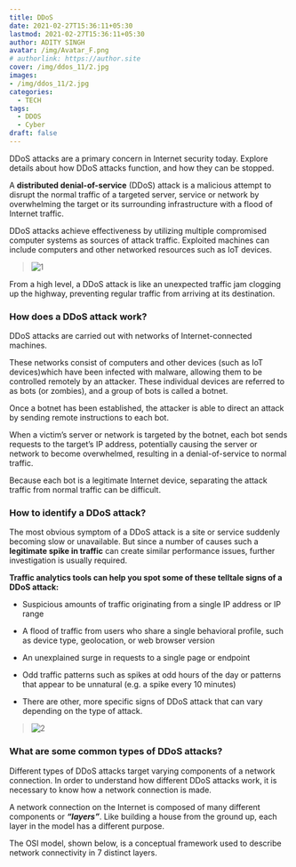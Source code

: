 ```yaml
---
title: DDoS
date: 2021-02-27T15:36:11+05:30
lastmod: 2021-02-27T15:36:11+05:30
author: ADITY SINGH
avatar: /img/Avatar_F.png
# authorlink: https://author.site
cover: /img/ddos_11/2.jpg
images: 
- /img/ddos_11/2.jpg
categories:
  - TECH
tags:
  - DDOS
  - Cyber
draft: false
---
```


DDoS attacks are a primary concern in Internet security today. Explore
details about how DDoS attacks function, and how they can be stopped.

A **distributed denial-of-service** (DDoS) attack is a malicious attempt to
disrupt the normal traffic of a targeted server, service or network by
overwhelming the target or its surrounding infrastructure with a flood
of Internet traffic.

<!--more-->

DDoS attacks achieve effectiveness by utilizing multiple compromised
computer systems as sources of attack traffic. Exploited machines can
include computers and other networked resources such as IoT devices.

> ![1](/img/ddos_11/2.jpg)

From a high level, a DDoS attack is like an unexpected traffic jam
clogging up the highway, preventing regular traffic from arriving at its
destination.

### How does a DDoS attack work?

DDoS attacks are carried out with networks of Internet-connected
machines.

These networks consist of computers and other devices (such as IoT
devices)which have been infected with malware, allowing them to be
controlled remotely by an attacker. These individual devices are
referred to as bots (or zombies), and a group of bots is called a
botnet.

Once a botnet has been established, the attacker is able to direct an
attack by sending remote instructions to each bot.

When a victim’s server or network is targeted by the botnet, each bot
sends requests to the target’s IP address, potentially causing the
server or network to become overwhelmed, resulting in a
denial-of-service to normal traffic.

Because each bot is a legitimate Internet device, separating the attack
traffic from normal traffic can be difficult.

### How to identify a DDoS attack?

The most obvious symptom of a DDoS attack is a site or service suddenly
becoming slow or unavailable. But since a number of causes such a
**legitimate spike in traffic** can create similar performance issues,
further investigation is usually required. 

**Traffic analytics tools can help you spot some of these telltale signs of a DDoS attack:**

- Suspicious amounts of traffic originating from a single IP address or IP
range

- A flood of traffic from users who share a single behavioral profile,
such as device type, geolocation, or web browser version

- An unexplained surge in requests to a single page or endpoint

- Odd traffic patterns such as spikes at odd hours of the day or patterns
that appear to be unnatural (e.g. a spike every 10 minutes)

- There are other, more specific signs of DDoS attack that can vary
depending on the type of attack.

> ![2](/img/ddos_11/1.png)

### What are some common types of DDoS attacks?

Different types of DDoS attacks target varying components of a network
connection. In order to understand how different DDoS attacks work, it
is necessary to know how a network connection is made.

A network connection on the Internet is composed of many different
components or ***“layers”***. Like building a house from the ground up, each
layer in the model has a different purpose.

The OSI model, shown below, is a conceptual framework used to describe
network connectivity in 7 distinct layers.
